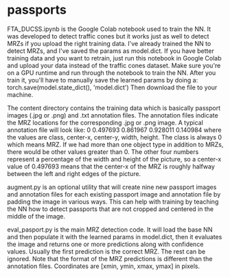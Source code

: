 # passports
FTA_DUCSS.ipynb is the Google Colab notebook used to train the NN.  It was developed to detect traffic cones but it works just as well to detect MRZs if you upload the right training data.  I've already trained the NN to detect MRZs, and I've saved the params as model.dict.  If you have better training data and you want to retrain, just run this notebook in Google Colab and upload your data instead of the traffic cones dataset.  Make sure you're on a GPU runtime and run through the notebook to train the NN.  After you train it, you'll have to manually save the learned params by doing a:
     torch.save(model.state_dict(), 'model.dict')
Then download the file to your machine.

The content directory contains the training data which is basically passport images (.jpg or .png) and .txt annotation files.  The annotation files indicate the MRZ locations for the corresponding .jpg or .png image.  A typical annotation file will look like:
     0 0.497693 0.861967 0.928011 0.140984
where the values are class, center-x, center-y, width, height.  The class is always 0 which means MRZ.  If we had more than one object type in addition to MRZs, there would be other values greater than 0.  The other four numbers represent a percentage of the width and height of the picture, so a center-x value of 0.497693 means that the center-x of the MRZ is roughly halfway between the left and right edges of the picture.

augment.py is an optional utility that will create nine new passport images and annotation files for each existing passport image and annotation file by padding the image in various ways.  This can help with training by teaching the NN how to detect passports that are not cropped and centered in the middle of the image.

eval_pasport.py is the main MRZ detection code.  It will load the base NN and then populate it with the learned params in model.dict, then it evaluates the image and returns one or more predictions along with confidence values.  Usually the first prediction is the correct MRZ.  The rest can be ignored.  Note that the format of the MRZ predictions is different than the annotation files.  Coordinates are [xmin, ymin, xmax, ymax] in pixels.
